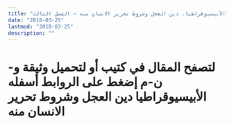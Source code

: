 ```yaml
---
title: "الأبيسيوقراطيا، دين العجل وشروط تحرير الانسان منه – الفصل الثالث"
date: "2018-03-25"
lastmod: "2018-03-25"
description: ""
---
```

# **لتصفح المقال في كتيب أو لتحميل وثيقة و-ن-م إضغط على الروابط أسفله** **الأبيسيوقراطيا دين العجل وشروط تحرير الانسان منه**

###
